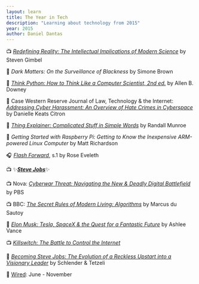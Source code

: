 ```yaml
---
layout: learn
title: The Year in Tech
description: "Learning about technology from 2015"
year: 2015
author: Daniel Dantas
---
```


📺 _[Redefining Reality: The Intellectual Implications of Modern Science](https://www.thegreatcoursesplus.com/redefining-reality-the-intellectual-implications-of-modern-science)_ by Steven Gimbel <!-- 2/21/2025 -->

📕 *Dark Matters: On the Surveillance of Blackness* by Simone Brown <!-- 10/24/2024 -->

📕 [*Think Python: How to Think Like a Computer Scientist, 2nd ed.*](https://allendowney.github.io/ThinkPython/) by Allen B. Downey <!-- 4/28/2024 -->

📄 Case Western Reserve Journal of Law, Technology & the Internet: [_Addressing Cyber Harassment: An Overview of Hate Crimes in Cyberspace_](https://papers.ssrn.com/sol3/papers.cfm?abstract_id=2932358) by Danielle Keats Citron <!-- 3/27/2024 -->

📕 [*Thing Explainer: Complicated Stuff in Simple Words*](https://en.wikipedia.org/wiki/Thing_Explainer) by Randall Munroe <!-- 3/30/2023 -->

📕 *Getting Started with Raspberry Pi: Getting to Know the Inexpensive ARM-powered Linux Computer* by Matt Richardson <!-- 2/16/2023 -->

🎧 _[Flash Forward](https://www.flashforwardpod.com/)_, s.1 by Rose Eveleth <!-- 11/21/2017 -->

📺 ✨[***Steve Jobs***](https://en.wikipedia.org/wiki/Steve_Jobs_(film))✨ <!-- 3/30/2017 -->

📺 Nova: [_Cyberwar Threat: Navigating the New & Deadly Digital Battlefield_](https://www.pbs.org/wgbh/nova/video/cyberwar-threat/) by PBS <!-- 3/25/2017 -->

📺 BBC: [_The Secret Rules of Modern Living: Algorithms_](https://www.bbc.co.uk/programmes/p030s6b3) by Marcus du Sautoy <!-- 3/25/2017 -->

📕 [_Elon Musk: Tesla, SpaceX & the Quest for a Fantastic Future_](https://en.wikipedia.org/wiki/Elon_Musk:_Tesla,_SpaceX,_and_the_Quest_for_a_Fantastic_Future) by Ashlee Vance <!-- 2/22/2017 -->

📺 [_Killswitch: The Battle to Control the Internet_](https://en.wikipedia.org/wiki/Killswitch_(film)) <!-- 1/24/2017 -->

📕 [_Becoming Steve Jobs: The Evolution of a Reckless Upstart into a Visionary Leader_](https://en.wikipedia.org/wiki/Becoming_Steve_Jobs) by Schlender & Tetzeli <!-- 9/28/2016 -->

📔 [Wired](https://www.wired.com/): June - November <!-- 7/4/2016 -->


